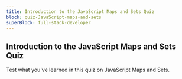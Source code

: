 ```yaml
---
title: Introduction to the JavaScript Maps and Sets Quiz
block: quiz-JavaScript-maps-and-sets
superBlock: full-stack-developer
---
```


## Introduction to the JavaScript Maps and Sets Quiz

Test what you've learned in this quiz on JavaScript Maps and Sets.
